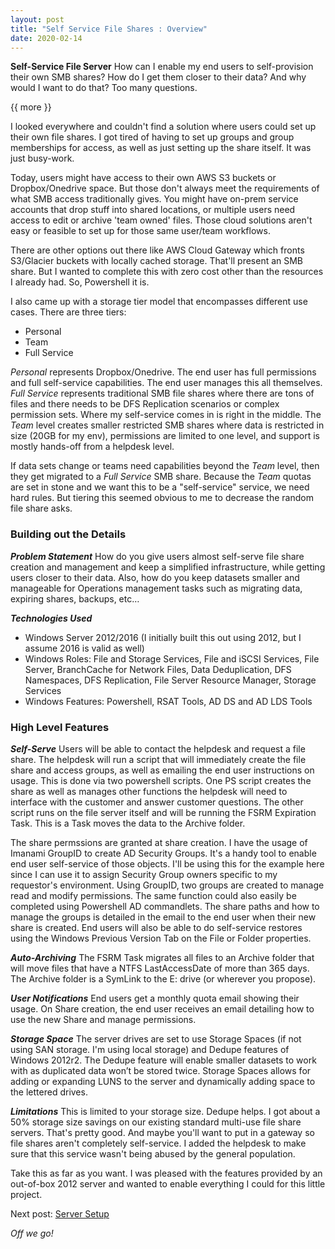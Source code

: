 ```yaml
---
layout: post
title: "Self Service File Shares : Overview"
date: 2020-02-14
---
```


**Self-Service File Server** How can I enable my end users to self-provision their own SMB shares?  How do I get them closer to their data?  And why would I want to do that?  Too many questions.  

{{ more }}

I looked everywhere and couldn't find a solution where users could set up their own file shares.  I got tired of having to set up groups and group memberships for access, as well as just setting up the share itself.  It was just busy-work.  

Today, users might have access to their own AWS S3 buckets or Dropbox/Onedrive space.  But those don't always meet the requirements of what SMB access traditionally gives.  You might have on-prem service accounts that drop stuff into shared locations, or multiple users need access to edit or archive 'team owned' files.  Those cloud solutions aren't easy or feasible to set up for those same user/team workflows.

There are other options out there like AWS Cloud Gateway which fronts S3/Glacier buckets with locally cached storage.  That'll present an SMB share.  But I wanted to complete this with zero cost other than the resources I already had.  So, Powershell it is.  

I also came up with a storage tier model that encompasses different use cases.  There are three tiers:
* Personal
* Team
* Full Service

_Personal_ represents Dropbox/Onedrive.  The end user has full permissions and full self-service capabilities.  The end user manages this all themselves.  _Full Service_ represents traditional SMB file shares where there are tons of files and there needs to be DFS Replication scenarios or complex permission sets.  Where my self-service comes in is right in the middle.  The _Team_ level creates smaller restricted SMB shares where data is restricted in size (20GB for my env), permissions are limited to one level, and support is mostly hands-off from a helpdesk level. 

If data sets change or teams need capabilities beyond the _Team_ level, then they get migrated to a _Full Service_ SMB share.  Because the _Team_ quotas are set in stone and we want this to be a "self-service" service, we need hard rules.  But tiering this seemed obvious to me to decrease the random file share asks.

### Building out the Details ###

***Problem Statement***
How do you give users almost self-serve file share creation and management and keep a simplified infrastructure, while getting users closer to their data.  Also, how do you keep datasets smaller and manageable for Operations management tasks such as migrating data, expiring shares, backups, etc…

***Technologies Used***
 * Windows Server 2012/2016 (I initially built this out using 2012, but I assume 2016 is valid as well)
  * Windows Roles: File and Storage Services, File and iSCSI Services, File Server, BranchCache for Network Files, Data Deduplication, DFS Namespaces, DFS Replication, File Server Resource Manager, Storage Services
  * Windows Features: Powershell, RSAT Tools, AD DS and AD LDS Tools

### High Level Features ###

***Self-Serve***
Users will be able to contact the helpdesk and request a file share.  The helpdesk will run a script that will immediately create the file share and access groups, as well as emailing the end user instructions on usage.  This is done via two powershell scripts.  One PS script creates the share as well as manages other functions the helpdesk will need to interface with the customer and answer customer questions.  The other script runs on the file server itself and will be running the FSRM Expiration Task.  This is a Task moves the data to the Archive folder.

The share permssions are granted at share creation.  I have the usage of Imanami GroupID to create AD Security Groups.  It's a handy tool to enable end user self-service of those objects.  I'll be using this for the example here since I can use it to assign Security Group owners specific to my requestor's environment.  Using GroupID, two groups are created to manage read and modify permissions.  The same function could also easily be completed using Powershell AD commandlets.  The share paths and how to manage the groups is detailed in the email to the end user when their new share is created.  End users will also be able to do self-service restores using the Windows Previous Version Tab on the File or Folder properties.  

***Auto-Archiving***
The FSRM Task migrates all files to an Archive folder that will move files that have a NTFS LastAccessDate of more than 365 days.  The Archive folder is a SymLink to the E: drive (or wherever you propose).

***User Notifications***
End users get a monthly quota email showing their usage.  On Share creation, the end user receives an email detailing how to use the new Share and manage permissions.

***Storage Space***
The server drives are set to use Storage Spaces (if not using SAN storage. I'm using local storage) and Dedupe features of Windows 2012r2.  The Dedupe feature will enable smaller datasets to work with as duplicated data won’t be stored twice.  Storage Spaces allows for adding or expanding LUNS to the server and dynamically adding space to the lettered drives.

***Limitations***
This is limited to your storage size.  Dedupe helps.  I got about a 50% storage size savings on our existing standard multi-use file share servers.  That's pretty good.  And maybe you'll want to put in a gateway so file shares aren't completely self-service.  I added the helpdesk to make sure that this service wasn't being abused by the general population.  

Take this as far as you want.  I was pleased with the features provided by an out-of-box 2012 server and wanted to enable everything I could for this little project.  

Next post: [Server Setup](https://soccershoe.github.io/JustAnotherAdmin/blog/2020/02/14/SelfServiceFileServer2)

*Off we go!*